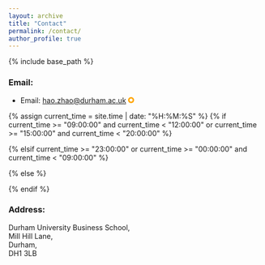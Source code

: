 ```yaml
---
layout: archive
title: "Contact"
permalink: /contact/
author_profile: true
---
```


{% include base_path %}

### Email: 

<div>
  <ul>
    <li> Email: <a href="mailto:hao.zhao@durham.ac.uk">hao.zhao@durham.ac.uk</a>
    <span id="workingstatus" class="limited"></span> 
    </li>
  </ul>
</div>

<style>
  #workingstatus {
    display: inline-block;
    width: 12px;
    height: 12px;
    border-radius: 50%;
    margin-right: 10px;
    position: relative;
  }

  .available {
    background-color: #2ecc71;
  }

  .unavailable {
    background-color: #bdc3c7;
  }

  .limited {
    background-color: orange;
  }

  #workingstatus::before {
    content: "";
    display: block;
    width: 6px;
    height: 6px;
    background-color: white;
    border-radius: 50%;
    margin: 3px;
  }
</style>

{% assign current_time = site.time | date: "%H:%M:%S" %}
{% if current_time >= "09:00:00" and current_time < "12:00:00" or current_time >= "15:00:00" and current_time < "20:00:00" %}
  <script>document.getElementById("workingstatus").className = "available";</script>
{% elsif current_time >= "23:00:00" or current_time >= "00:00:00" and current_time < "09:00:00" %}
  <script>document.getElementById("workingstatus").className = "unavailable";</script>
{% else %}
  <script>document.getElementById("workingstatus").className = "limited";</script>
{% endif %}

### Address:

Durham University Business School, <br>
Mill Hill Lane, <br>
Durham, <br>
DH1 3LB
